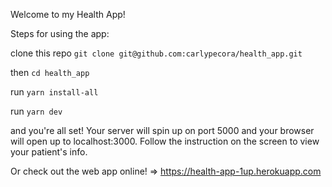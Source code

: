 Welcome to my Health App!

Steps for using the app:

clone this repo `git clone git@github.com:carlypecora/health_app.git` 

then `cd health_app`

run `yarn install-all` 

run `yarn dev`

and you're all set! Your server will spin up on port 5000 and your browser will open up to localhost:3000. Follow the instruction on the screen to view your patient's info.

Or check out the web app online! => https://health-app-1up.herokuapp.com